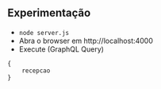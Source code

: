 ## Experimentação

- `node server.js`
- Abra o browser em http://localhost:4000
- Execute (GraphQL Query)

```
{
    recepcao
}
```
